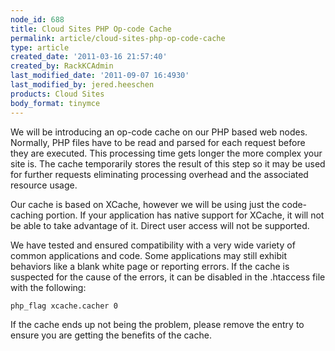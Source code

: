 ```yaml
---
node_id: 688
title: Cloud Sites PHP Op-code Cache
permalink: article/cloud-sites-php-op-code-cache
type: article
created_date: '2011-03-16 21:57:40'
created_by: RackKCAdmin
last_modified_date: '2011-09-07 16:4930'
last_modified_by: jered.heeschen
products: Cloud Sites
body_format: tinymce
---
```


We will be introducing an op-code cache on our PHP based web nodes.
Normally, PHP files have to be read and parsed for each request before
they are executed. This processing time gets longer the more complex
your site is. The cache temporarily stores the result of this step so it
may be used for further requests eliminating processing overhead and the
associated resource usage.

Our cache is based on XCache, however we will be using just the
code-caching portion. If your application has native support for XCache,
it will not be able to take advantage of it. Direct user access will not
be supported.

We have tested and ensured compatibility with a very wide variety of
common applications and code. Some applications may still exhibit
behaviors like a blank white page or reporting errors. If the cache is
suspected for the cause of the errors, it can be disabled in the
.htaccess file with the following:

    php_flag xcache.cacher 0

If the cache ends up not being the problem, please remove the entry to
ensure you are getting the benefits of the cache.


